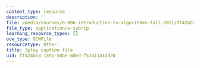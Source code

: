 ```yaml
---
content_type: resource
description: ''
file: /media/courses/6-006-introduction-to-algorithms-fall-2011/ff424b53159158be8dedf57411a1dd20_BRO7mVIFt08.vtt
file_type: application/x-subrip
learning_resource_types: []
ocw_type: OCWFile
resourcetype: Other
title: 3play caption file
uid: ff424b53-1591-58be-8ded-f57411a1dd20
---
```

